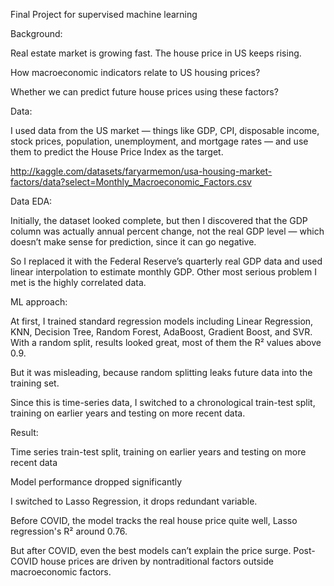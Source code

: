 Final Project for supervised machine learning

Background:

Real estate market is growing fast. The house price in US keeps rising.

How macroeconomic indicators relate to US housing prices?

Whether we can predict future house prices using these factors?


Data:

I used data from the US market — things like GDP, CPI, disposable income, stock prices, population, unemployment, and mortgage rates — and use them to predict the House Price Index as the target.

http://kaggle.com/datasets/faryarmemon/usa-housing-market-factors/data?select=Monthly_Macroeconomic_Factors.csv


Data EDA:

Initially, the dataset looked complete, but then I discovered that the GDP column was actually annual percent change, not the real GDP level — which doesn’t make sense for prediction, since it can go negative.

So I replaced it with the Federal Reserve’s quarterly real GDP data and used linear interpolation to estimate monthly GDP.
Other most serious problem I met is the highly correlated data.


ML approach:

At first, I trained standard regression models including Linear Regression, KNN, Decision Tree, Random Forest, AdaBoost, Gradient Boost, and SVR.
With a random split, results looked great, most of them the R² values above 0.9.

But it was misleading, because random splitting leaks future data into the training set.

Since this is time-series data, I switched to a chronological train-test split, training on earlier years and testing on more recent data.


Result:

Time series train-test split, training on earlier years and testing on more recent data

Model performance dropped significantly

I switched to Lasso Regression, it drops redundant variable.

Before COVID, the model tracks the real house price quite well, Lasso regression's R² around 0.76.

But after COVID, even the best models can’t explain the price surge. Post-COVID house prices are driven by nontraditional factors outside macroeconomic factors.

